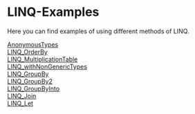 # LINQ-Examples

Here you can find examples of using different methods of LINQ.

[AnonymousTypes](https://github.com/LusineHovs/LINQ-Examples/tree/master/LINQ-AnonymousTypes-DynamicTypes)<br>
[LINQ_OrderBy](https://github.com/LusineHovs/LINQ-Examples/tree/master/LINQ/LINQ)<br>
[LINQ_MultiplicationTable](https://github.com/LusineHovs/LINQ-Examples/tree/master/LINQ_MultiplicationTable)<br>
[LINQ_withNonGenericTypes](https://github.com/LusineHovs/LINQ-Examples/tree/master/LINQ_withNonGenericTypes)<br>
[LINQ_GroupBy](https://github.com/LusineHovs/LINQ-Examples/tree/master/LINQ_GroupBy)<br>
[LINQ_GroupBy2](https://github.com/LusineHovs/LINQ-Examples/tree/master/LINQ_GroupBy2)<br>
[LINQ_GroupByInto](https://github.com/LusineHovs/LINQ-Examples/tree/master/LINQ_GroupByInto)<br>
[LINQ_Join](https://github.com/LusineHovs/LINQ-Examples/tree/master/LINQ_Join)<br>
[LINQ_Let](https://github.com/LusineHovs/LINQ-Examples/tree/master/LINQ_Let)<br>



